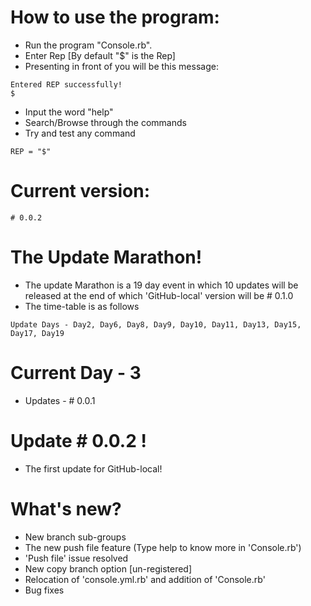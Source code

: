  # How to use the program:
 + Run the program "Console.rb".
 + Enter Rep [By default "$" is the Rep]
 + Presenting in front of you will be this message:
 ```
 Entered REP successfully!
 $
 ```
 + Input the word "help"
 + Search/Browse through the commands
 + Try and test any command
 ```
 REP = "$"
 ```

 # Current version:
 ```
 # 0.0.2
 ```
 # The Update Marathon!
  - The update Marathon is a 19 day event in which 10 updates will be released at the end of which 'GitHub-local' version will be # 0.1.0
  - The time-table is as follows
  ```
  Update Days - Day2, Day6, Day8, Day9, Day10, Day11, Day13, Day15, Day17, Day19
  ```
  # Current Day - 3
   - Updates - # 0.0.1
   
 # Update # 0.0.2 !
  - The first update for GitHub-local!
 # What's new?
  - New branch sub-groups
  - The new push file feature (Type help to know more in 'Console.rb')
  - 'Push file' issue resolved
  - New copy branch option [un-registered]
  - Relocation of 'console.yml.rb' and addition of 'Console.rb'
  - Bug fixes
